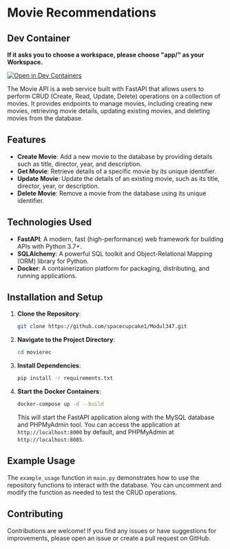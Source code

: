 # Movie Recommendations

## Dev Container

**If it asks you to choose a workspace, please choose "app/" as your Workspace.**

[![Open in Dev Containers](https://img.shields.io/static/v1?label=Dev%20Containers&message=Open&color=blue&logo=visualstudiocode)](https://vscode.dev/redirect?url=vscode://ms-vscode-remote.remote-containers/cloneInVolume?url=https://github.com/spacecupcake1/Modul347)

The Movie API is a web service built with FastAPI that allows users to perform CRUD (Create, Read, Update, Delete) operations on a collection of movies. It provides endpoints to manage movies, including creating new movies, retrieving movie details, updating existing movies, and deleting movies from the database.

## Features

- **Create Movie**: Add a new movie to the database by providing details such as title, director, year, and description.
- **Get Movie**: Retrieve details of a specific movie by its unique identifier.
- **Update Movie**: Update the details of an existing movie, such as its title, director, year, or description.
- **Delete Movie**: Remove a movie from the database using its unique identifier.

## Technologies Used

- **FastAPI**: A modern, fast (high-performance) web framework for building APIs with Python 3.7+.
- **SQLAlchemy**: A powerful SQL toolkit and Object-Relational Mapping (ORM) library for Python.
- **Docker**: A containerization platform for packaging, distributing, and running applications.

## Installation and Setup

1. **Clone the Repository**:

    ```bash
    git clone https://github.com/spacecupcake1/Modul347.git
    ```

2. **Navigate to the Project Directory**:

    ```bash
    cd movierec
    ```

3. **Install Dependencies**:

    ```bash
    pip install -r requirements.txt
    ```

4. **Start the Docker Containers**:

    ```bash
    docker-compose up -d --build
    ```

    This will start the FastAPI application along with the MySQL database and PHPMyAdmin tool. You can access the application at `http://localhost:8000` by default, and PHPMyAdmin at `http://localhost:8085`.

## Example Usage

The `example_usage` function in `main.py` demonstrates how to use the repository functions to interact with the database. You can uncomment and modify the function as needed to test the CRUD operations.

## Contributing

Contributions are welcome! If you find any issues or have suggestions for improvements, please open an issue or create a pull request on GitHub.